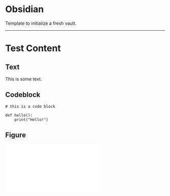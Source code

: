# Obsidian

Template to initialize a fresh vault.

---

# Test Content

## Text
This is some text.

## Codeblock
```
# this is a code block

def hello():
	print("Hello!")

```

## Figure
![excalidraw.excalidraw](excalidraw.excalidraw.md)